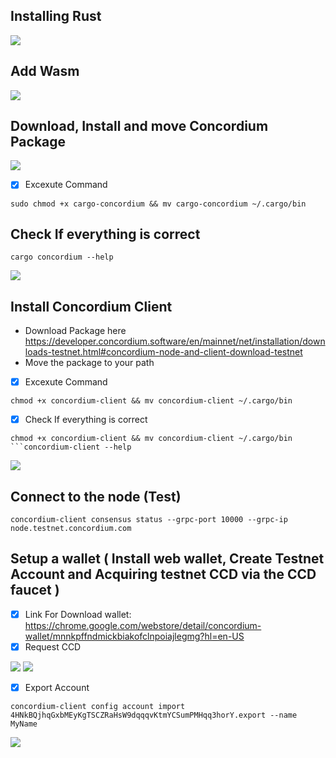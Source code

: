 ## Installing Rust
<img src="./install_rust.png"/>

## Add Wasm
<img src="./add_wasm.png" />

## Download, Install and move Concordium Package
<img src="./download_install_move.png" />

- [x] Excexute Command

```
sudo chmod +x cargo-concordium && mv cargo-concordium ~/.cargo/bin
```

## Check If everything is correct
```
cargo concordium --help
```
<img src="./check_if_works.png" />

## Install Concordium Client
- Download Package here https://developer.concordium.software/en/mainnet/net/installation/downloads-testnet.html#concordium-node-and-client-download-testnet
- Move the package to your path
- [x] Excexute Command
```
chmod +x concordium-client && mv concordium-client ~/.cargo/bin
```
- [x] Check If everything is correct
```
chmod +x concordium-client && mv concordium-client ~/.cargo/bin
```concordium-client --help
```
<img src="./move_client.png" />

## Connect to the node (Test)
```
concordium-client consensus status --grpc-port 10000 --grpc-ip node.testnet.concordium.com
```

## Setup a wallet ( Install web wallet, Create Testnet Account and Acquiring testnet CCD via the CCD faucet )
- [x] Link For Download wallet: https://chrome.google.com/webstore/detail/concordium-wallet/mnnkpffndmickbiakofclnpoiajlegmg?hl=en-US
- [x] Request CCD

<img src="./request_ccd.png" />
<img src="./amount.png" />

- [x] Export Account
```
concordium-client config account import 4HNkBQjhqGxbMEyKgTSCZRaHsW9dqqqvKtmYCSumPMHqq3horY.export --name MyName
```

<img src="./export account.png" />

